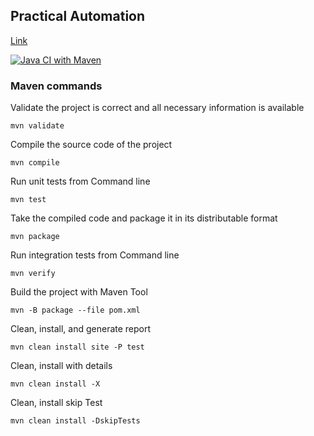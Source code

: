 ## Practical Automation
[Link](https://github.com/Lokankara/Practical-Automation/)

[![Java CI with Maven](https://github.com/Lokankara/Practical-Automation/actions/workflows/maven.yml/badge.svg)](https://github.com/Lokankara/Practical-Automation/actions/workflows/maven.yml)

### Maven commands

Validate the project is correct and all necessary information is available

`mvn validate`

Compile the source code of the project

`mvn compile`

Run unit tests from Command line

`mvn test`

Take the compiled code and package it in its distributable format

`mvn package`

Run integration tests from Command line

`mvn verify`

Build the project with Maven Tool

`mvn -B package --file pom.xml`

Clean, install, and generate report

`mvn clean install site -P test`

Clean, install with details

`mvn clean install -X`

Clean, install skip Test

`mvn clean install -DskipTests`
